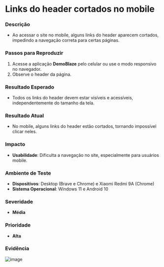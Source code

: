# Links do header cortados no mobile  

### Descrição  
- Ao acessar o site no mobile, alguns links do header aparecem cortados, impedindo a navegação correta para certas páginas.  

### Passos para Reproduzir  
1. Acesse a aplicação **DemoBlaze** pelo celular ou use o modo responsivo no navegador.  
2. Observe o header da página.  

### Resultado Esperado  
- Todos os links do header devem estar visíveis e acessíveis, independentemente do tamanho da tela.  

### Resultado Atual  
- No mobile, alguns links do header estão cortados, tornando impossível clicar neles.  

### Impacto  
- **Usabilidade**: Dificulta a navegação no site, especialmente para usuários mobile.  

### Ambiente de Teste  
- **Dispositivos**: Desktop (Brave e Chrome) e Xiaomi Redmi 9A (Chrome) 
- **Sistema Operacional**: Windows 11 e Android 10

### Severidade  
- **Média**  

### Prioridade  
- **Alta**  

### Evidência  
![image](https://github.com/user-attachments/assets/92c8c54a-05fd-4d60-a4a9-f88701b5557e)
